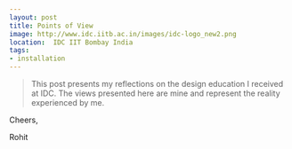 ```yaml
---
layout: post
title: Points of View 
image: http://www.idc.iitb.ac.in/images/idc-logo_new2.png
location:  IDC IIT Bombay India
tags:
- installation
---
```


> This post presents my reflections on the design education I received at IDC. The views presented here are mine and represent the reality experienced by me.  



Cheers,

Rohit


      
